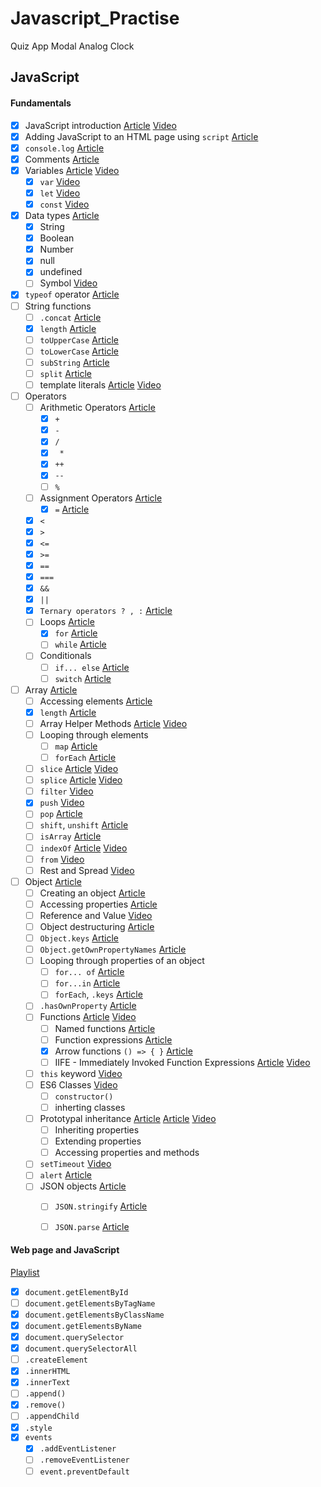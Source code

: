# Javascript_Practise
Quiz App
Modal
Analog Clock

## JavaScript

#### Fundamentals
  - [x] JavaScript introduction [Article](https://developer.mozilla.org/en-US/docs/Web/JavaScript/Guide/Introduction#what_is_javascript) [Video](https://youtu.be/papg2tsoFzg)
   - [x] Adding JavaScript to an HTML page using `script` [Article](https://www.digitalocean.com/community/tutorials/html-script-tag)
   - [x] `console.log` [Article](https://www.freecodecamp.org/news/javascript-console-log-example-how-to-print-to-the-console-in-js/)
   - [x] Comments [Article](https://stackabuse.com/commenting-code-in-javascript-types-and-best-practices/)
   - [x] Variables [Article](https://www.freecodecamp.org/news/var-let-and-const-whats-the-difference) [Video](https://egghead.io/lessons/javascript-working-with-var-let-const-and-block-scopes?af=5buvlr)
        - [x] `var` [Video](https://youtu.be/dzEieWaOJE0)
        - [x] `let` [Video](https://egghead.io/lessons/javascript-the-let-keyword-in-es6?af=5buvlr)
        - [x] `const` [Video](https://egghead.io/lessons/javascript-const-declarations-in-es6-es2015)
   - [x] Data types [Article](https://developer.mozilla.org/en-US/docs/Web/JavaScript/Data_structures)
        - [x] String 
        - [x] Boolean
        - [x] Number 
        - [x] null 
        - [x] undefined
        - [ ] Symbol [Video](https://youtu.be/4J5hnOCj69w)
   - [x] `typeof` operator [Article](https://www.freecodecamp.org/news/javascript-data-types-typeof-explained/)
   - [ ] String functions 
        - [ ] `.concat` [Article](https://developer.mozilla.org/en-US/docs/Web/JavaScript/Reference/Global_Objects/String/concat)
        - [x] `length` [Article](https://developer.mozilla.org/en-US/docs/Web/JavaScript/Reference/Global_Objects/String/length)
        - [ ] `toUpperCase` [Article](https://developer.mozilla.org/en-US/docs/Web/JavaScript/Reference/Global_Objects/String/toUpperCase)
        - [ ] `toLowerCase` [Article](https://developer.mozilla.org/en-US/docs/Web/JavaScript/Reference/Global_Objects/String/toLowerCase)
        - [ ] `subString` [Article](https://developer.mozilla.org/en-US/docs/Web/JavaScript/Reference/Global_Objects/String/substring)
        - [ ] `split` [Article](https://developer.mozilla.org/en-US/docs/Web/JavaScript/Reference/Global_Objects/String/split)
        - [ ] template literals [Article](https://developer.mozilla.org/en-US/docs/Web/JavaScript/Reference/Template_literals) [Video](https://egghead.io/lessons/javascript-use-template-literals-to-embed-expressions-in-strings?af=5buvlr)
- [ ] Operators
    - [ ] Arithmetic Operators [Article](https://www.w3schools.com/jsref/jsref_operators.asp)
        - [x] `+`
        - [x] `-`
        - [x] `/`
        - [x] ` *`
        - [x] `++` 
        - [x] `--`
        - [ ] `%`
    - [ ] Assignment Operators [ Article ](https://developer.mozilla.org/en-US/docs/Web/JavaScript/Guide/Expressions_and_Operators#assignment_operators)    
        - [x] `=` [Article](https://developer.mozilla.org/en-US/docs/Web/JavaScript/Reference/Operators/Assignment)
    - [x] `<`
    - [x] `>` 
    - [x] `<=`
    - [x] `>=` 
    - [x] `==` 
    - [x] `===`
    - [x] `&&` 
    - [x] `||` 
    - [x] `Ternary operators ? , :` [Article](https://developer.mozilla.org/en-US/docs/Web/JavaScript/Reference/Operators/Conditional_Operator)
   - [ ] Loops [Article](https://www.freecodecamp.org/news/javascript-loops-explained-for-loop-for/)
     - [x] `for` [Article](https://developer.mozilla.org/en-US/docs/Web/JavaScript/Reference/Statements/for)
     - [ ] `while` [Article](https://developer.mozilla.org/en-US/docs/Web/JavaScript/Reference/Statements/while)
   - [ ] Conditionals
     - [ ] `if... else` [Article](https://developer.mozilla.org/en-US/docs/Web/JavaScript/Reference/Statements/if...else)
     - [ ] `switch` [Article](https://developer.mozilla.org/en-US/docs/Web/JavaScript/Reference/Statements/switch)
 - [ ] Array [Article](https://www.javascripttutorial.net/javascript-array/)
    - [ ] Accessing elements [Article](https://developer.mozilla.org/en-US/docs/Web/JavaScript/Reference/Global_Objects/Array#accessing_array_elements)
    - [x] `length` [Article](https://developer.mozilla.org/en-US/docs/Web/JavaScript/Reference/Global_Objects/Array/length)
    - [ ] Array Helper Methods [Article](https://guptstagram.medium.com/es6-array-helper-methods-54bec9066b9c)  [Video](https://youtu.be/R8rmfD9Y5-c)
    - [ ] Looping through elements 
        - [ ] `map` [Article](https://www.freecodecamp.org/news/javascript-map-how-to-use-the-js-map-function-array-method/)
        - [ ] `forEach` [Article](https://www.freecodecamp.org/news/javascript-foreach-how-to-loop-through-an-array-in-js/)
    - [ ] `slice` [Article](https://www.freecodecamp.org/news/lets-clear-up-the-confusion-around-the-slice-splice-split-methods-in-javascript-8ba3266c29ae/) [Video](https://youtu.be/t1qDSAUclzI)
    - [ ] `splice` [Article](https://developer.mozilla.org/en-US/docs/Web/JavaScript/Reference/Global_Objects/Array/splice) [Video](https://youtu.be/t1qDSAUclzI)
    - [ ] `filter` [Video](https://egghead.io/lessons/javascript-filter-an-array-with-truthy-values?af=5buvlr)
    - [x] `push` [Video](https://egghead.io/lessons/javascript-add-elements-onto-an-array-with-push?af=5buvlr)
    - [ ] `pop` [Article](https://developer.mozilla.org/en-US/docs/Web/JavaScript/Reference/Global_Objects/Array/pop)
    - [ ] `shift`, `unshift` [Article](https://developer.mozilla.org/en-US/docs/Web/JavaScript/Reference/Global_Objects/Array/shift)
    - [ ] `isArray` [Article](https://developer.mozilla.org/en-US/docs/Web/JavaScript/Reference/Global_Objects/Array/isArray)
    - [ ] `indexOf` [Article](https://developer.mozilla.org/en-US/docs/Web/JavaScript/Reference/Global_Objects/Array/indexOf) [Video](https://egghead.io/lessons/javascript-check-if-a-value-is-in-an-array-with-indexof?af=5buvlr)
    - [ ] `from` [Video](https://egghead.io/lessons/javascript-converting-an-array-like-object-into-an-array-with-array-from?af=5buvlr)
    - [ ] Rest and Spread [Video](https://youtu.be/DoIGxx7P-ps)
- [ ] Object [Article](https://developer.mozilla.org/en-US/docs/Web/JavaScript/Guide/Working_with_Objects)
     - [ ] Creating an object [Article](https://developer.mozilla.org/en-US/docs/Web/JavaScript/Guide/Working_with_Objects#creating_new_objects)
     - [ ] Accessing properties [Article](https://dmitripavlutin.com/access-object-properties-javascript/)
     - [ ] Reference and Value [Video](https://youtu.be/-hBJz2PPIVE)
     - [ ] Object destructuring [Article](https://dmitripavlutin.com/javascript-object-destructuring/)
     - [ ] `Object.keys` [Article](https://developer.mozilla.org/en-US/docs/Web/JavaScript/Reference/Global_Objects/Object/keys)
     - [ ] `Object.getOwnPropertyNames` [Article](https://developer.mozilla.org/en-US/docs/Web/JavaScript/Reference/Global_Objects/Object/getOwnPropertyNames)
     - [ ] Looping through properties of an object 
       - [ ] `for... of` [Article](https://developer.mozilla.org/en-US/docs/Web/JavaScript/Reference/Statements/for...of)
       - [ ] `for...in` [Article](https://developer.mozilla.org/en-US/docs/Web/JavaScript/Reference/Statements/for...in)
       - [ ] `forEach`, `.keys` [Article](https://masteringjs.io/tutorials/fundamentals/foreach-object)
     - [ ] `.hasOwnProperty` [Article](https://developer.mozilla.org/en-US/docs/Web/JavaScript/Reference/Global_Objects/Object/hasOwnProperty)
   - [ ] Functions [Article](https://javascript.info/function-basics) [Video](https://www.youtube.com/watch?v=N8ap4k_1QEQ&ab_channel=ProgrammingwithMosh)
     - [ ] Named functions [Article](https://javascript.info/function-basics#function-naming)
     - [ ] Function expressions [Article](https://javascript.info/function-expressions)
     - [x] Arrow functions `() => { }` [Article](https://javascript.info/arrow-functions-basics)
     - [ ] IIFE - Immediately Invoked Function Expressions [Article](https://flaviocopes.com/javascript-iife/) [Video](https://youtu.be/3cbiZV4H22c)
   - [ ] `this` keyword [Video](https://egghead.io/courses/understand-javascript-s-this-keyword-in-depth?af=5buvlr)
   - [ ] ES6 Classes [Video](https://www.youtube.com/watch?v=bq_jZY6Skto&ab_channel=freeCodeCamp.org)
     - [ ] `constructor()`
     - [ ] inherting classes
   - [ ] Prototypal inheritance [Article](https://developer.mozilla.org/en-US/docs/Web/JavaScript/Inheritance_and_the_prototype_chain) [Article](https://www.educative.io/blog/understanding-and-using-prototypal-inheritance-in-javascript) [Video](https://egghead.io/lessons/javascript-understanding-prototypal-inheritance-within-javascript?af=5buvlr)
     - [ ] Inheriting properties
     - [ ] Extending properties
     - [ ] Accessing properties and methods
   - [ ] `setTimeout` [Video](https://www.youtube.com/watch?v=z9lJb4D3nJY&ab_channel=CodewithAniaKub%C3%B3w)
   - [ ] `alert` [Article](https://www.educative.io/edpresso/how-to-use-the-alert-method-in-javascript)
   - [ ] JSON objects [Article](https://developer.mozilla.org/en-US/docs/Web/JavaScript/Reference/Global_Objects/JSON)
     - [ ] `JSON.stringify` [Article](https://developer.mozilla.org/en-US/docs/Web/JavaScript/Reference/Global_Objects/JSON/stringify)
     - [ ] `JSON.parse` [Article](https://developer.mozilla.org/en-US/docs/Web/JavaScript/Reference/Global_Objects/JSON/parse)


#### Web page and JavaScript
[Playlist](https://youtube.com/playlist?list=PLEcLwwG6Ei_g3VbCg-Q6NEF7UCXlyOqec)
   - [x] `document.getElementById`
   - [ ] `document.getElementsByTagName`
   - [x] `document.getElementsByClassName`
   - [x] `document.getElementsByName`
   - [x] `document.querySelector`
   - [x] `document.querySelectorAll`
   - [ ] `.createElement`
   - [x] `.innerHTML` 
   - [x] `.innerText`
   - [ ] `.append()` 
   - [x] `.remove()`
   - [ ] `.appendChild`
   - [x] `.style`
   - [x] `events`
     - [x] `.addEventListener`
     - [ ] `.removeEventListener`
     - [ ] `event.preventDefault`
